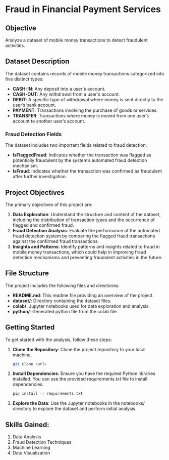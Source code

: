 # Fraud in Financial Payment Services

## Objective

Analyze a dataset of mobile money transactions to detect fraudulent activities.

## Dataset Description

The dataset contains records of mobile money transactions categorized into five distinct types:

- **CASH-IN**: Any deposit into a user's account.
- **CASH-OUT**: Any withdrawal from a user's account.
- **DEBIT**: A specific type of withdrawal where money is sent directly to the user’s bank account.
- **PAYMENT**: Transactions involving the purchase of goods or services.
- **TRANSFER**: Transactions where money is moved from one user’s account to another user’s account.

### Fraud Detection Fields

The dataset includes two important fields related to fraud detection:

- **IsFlaggedFraud**: Indicates whether the transaction was flagged as potentially fraudulent by the system’s automated fraud detection mechanism.
- **IsFraud**: Indicates whether the transaction was confirmed as fraudulent after further investigation.

## Project Objectives

The primary objectives of this project are:

1. **Data Exploration**: Understand the structure and content of the dataset, including the distribution of transaction types and the occurrence of flagged and confirmed fraud.
2. **Fraud Detection Analysis**: Evaluate the performance of the automated fraud detection system by comparing the flagged fraud transactions against the confirmed fraud transactions.
3. **Insights and Patterns**: Identify patterns and insights related to fraud in mobile money transactions, which could help in improving fraud detection mechanisms and preventing fraudulent activities in the future.

## File Structure

The project includes the following files and directories:

- **README.md**: This readme file providing an overview of the project.
- **dataset/**: Directory containing the dataset files.
- **colab/**: Jupyter notebooks used for data exploration and analysis.
- **python/**: Generated python file from the colab file.

## Getting Started

To get started with the analysis, follow these steps:

1. **Clone the Repository**: Clone the project repository to your local machine.

    ```bash
    git clone <url>
    ```

2. **Install Dependencies**: Ensure you have the required Python libraries installed. You can use the provided requirements.txt file to install dependencies.

    ```bash
    pip install -r requirements.txt
    ```

3. **Explore the Data**: Use the Jupyter notebooks in the notebooks/ directory to explore the dataset and perform initial analysis.

## Skills Gained:

1. Data Analysis
2. Fraud Detection Techniques
3. Machine Learning
4. Data Visualization
